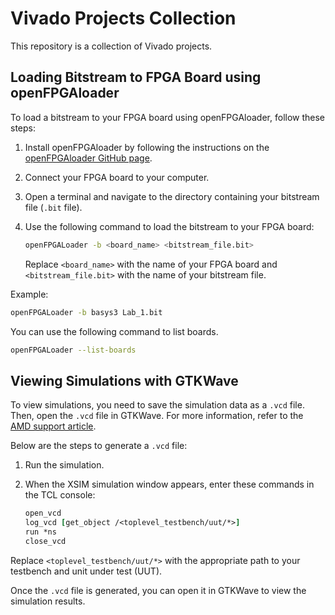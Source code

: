 # Vivado Projects Collection

This repository is a collection of Vivado projects.

## Loading Bitstream to FPGA Board using openFPGAloader

To load a bitstream to your FPGA board using openFPGAloader, follow these steps:

1. Install openFPGAloader by following the instructions on the [openFPGAloader GitHub page](https://github.com/trabucayre/openFPGALoader).
2. Connect your FPGA board to your computer.
3. Open a terminal and navigate to the directory containing your bitstream file (`.bit` file).
4. Use the following command to load the bitstream to your FPGA board:

    ```sh
    openFPGALoader -b <board_name> <bitstream_file.bit>
    ```

    Replace `<board_name>` with the name of your FPGA board and `<bitstream_file.bit>` with the name of your bitstream file.

Example:

```sh
openFPGALoader -b basys3 Lab_1.bit
```

You can use the following command to list boards.
```sh
openFPGALoader --list-boards
```

## Viewing Simulations with GTKWave

To view simulations, you need to save the simulation data as a `.vcd` file. Then, open the `.vcd` file in GTKWave. For more information, refer to the [AMD support article](https://adaptivesupport.amd.com/s/article/53351?language=en_US).

Below are the steps to generate a `.vcd` file:

1. Run the simulation.

2. When the XSIM simulation window appears, enter these commands in the TCL console:

    ```tcl
    open_vcd
    log_vcd [get_object /<toplevel_testbench/uut/*>]
    run *ns
    close_vcd
    ```

Replace `<toplevel_testbench/uut/*>` with the appropriate path to your testbench and unit under test (UUT).

Once the `.vcd` file is generated, you can open it in GTKWave to view the simulation results.